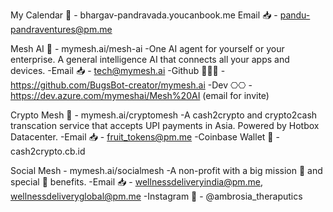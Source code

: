 My Calendar 📅 - bhargav-pandravada.youcanbook.me
Email 📥 - pandu-pandraventures@pm.me

Mesh AI 🤖 - mymesh.ai/mesh-ai
-One AI agent for yourself or your enterprise. A general intelligence AI that connects all your apps and devices. 
-Email 📥 - tech@mymesh.ai
-Github 🧑🏻‍💻 - https://github.com/BugsBot-creator/mymesh.ai
-Dev ⎔⎔ - https://dev.azure.com/mymeshai/Mesh%20AI (email for invite)
	

Crypto Mesh 🔐 - mymesh.ai/cryptomesh
-A cash2crypto and crypto2cash transcation service that accepts UPI payments in Asia. Powered by Hotbox Datacenter.
-Email 📥 - fruit_tokens@pm.me
-Coinbase Wallet 👛 - cash2crypto.cb.id


Social Mesh - mymesh.ai/socialmesh
-A non-profit with a big mission 🎯 and special 🥰 benefits. 
-Email 📥 - wellnessdeliveryindia@pm.me, wellnessdeliveryglobal@pm.me
-Instagram 📸 - @ambrosia_theraputics
